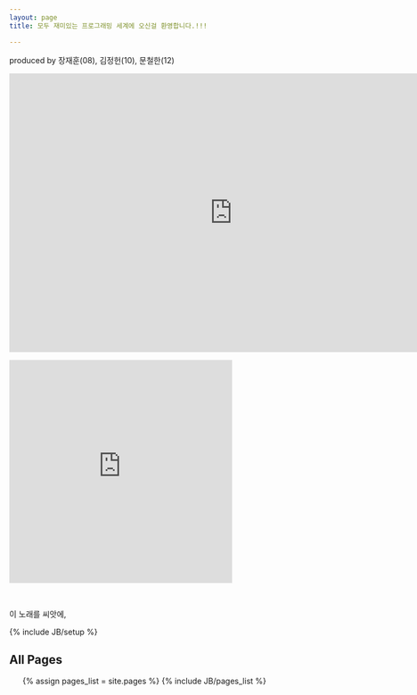 ```yaml
---
layout: page
title: 모두 재미있는 프로그래밍 세계에 오신걸 환영합니다.!!! 

---
```

produced by 장재훈(08), 김정헌(10), 문철한(12)



<iframe width="800" height="500" frameborder="0"
 src="http://pythontutor.com/iframe-embed.html#code=x+%3D+5%0Ay+%3D+10%0Az+%3D+x+%2B+y&origin=opt-frontend.js&cumulative=false&heapPrimitives=false&drawParentPointers=false&textReferences=false&showOnlyOutputs=false&py=2&rawInputLstJSON=%5B%5D&curInstr=0&codeDivWidth=350&codeDivHeight=400">
</iframe>

<p><iframe width="400" height="400" src="http://www.youtube.com/watch?v=ex_zoBsAr2I" frameborder="0"></iframe></p>
<p><br /></p>
<p>이 노래를 씨앗에,</p>



{% include JB/setup %}
<h2>All Pages</h2>
<ul>
{% assign pages_list = site.pages %}
{% include JB/pages_list %}
</ul>
